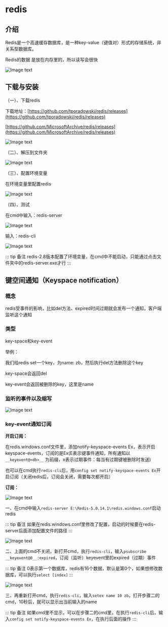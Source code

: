 # redis

## 介绍

Redis是一个高速缓存数据库，是一种key-value（键值对）形式的存储系统，非关系型数据库。

Redis的数据 是放在内存里的，所以读写会很快

![Image text](../../.vuepress/public/Java/redis/01/06.png)

## 下载与安装

（一）、下载redis

下载地址：[https://github.com/tporadowski/redis/releases](https://github.com/tporadowski/redis/releases)

[https://github.com/MicrosoftArchive/redis/releases](https://github.com/MicrosoftArchive/redis/releases)

![Image text](../../.vuepress/public/Java/redis/01/01.png)

（二）、解压到文件夹

![Image text](../../.vuepress/public/Java/redis/01/02.png)

（三）、配置环境变量

在环境变量里配置redis

![Image text](../../.vuepress/public/Java/redis/01/03.png)

（四）、测试

在cmd中输入：redis-server

![Image text](../../.vuepress/public/Java/redis/01/04.png)

输入：redis-cli

![Image text](../../.vuepress/public/Java/redis/01/05.png)

::: tip 备注
redis-2.8版本配置了环境变量，在cmd中不能启动，只能通过点击文件夹中的redis-server.exe才行
:::

## 键空间通知（Keyspace notification）

### 概念

redis受事件的影响，比如del方法、expired时间过期就会发布一个通知，客户端监听这个通知

### 类型

key-space和key-event

举例：

我们给redis set一个key，为name: zb，然后执行del方法删除这个key

key-space会返回del

key-event会返回被删除的key，这里是name

### 监听的事件以及缩写

![Image text](../../.vuepress/public/Java/redis/01/07.png)

### key-event通知订阅

**开启订阅：**

在redis.windows.conf文件里，添加notify-keyspace-events Ex，表示开启keyspace-events，订阅的是Ex(E表示键事件通知，所有通知以 `__keyevent@<db>__` 为前缀，x表示过期事件：每当有过期键被删除时发送)

也可以在cmd执行`redis-cli`后，用`config set notify-keyspace-events Ex`开启订阅（关闭redis后，订阅会关闭，需要每次都开启）

**订阅：**

![Image text](../../.vuepress/public/Java/redis/01/10.png)

一、在cmd中输入`redis-server E:\Redis-5.0.14.1\redis.windows.conf`启动redis

::: tip 备注
如果在redis.windows.conf里修改了配置，启动的时候要在redis-server后面添加配置文件的路径
:::

![Image text](../../.vuepress/public/Java/redis/01/08.png)

二、上面的cmd不关闭，新打开cmd，执行`redis-cli`，输入`psubscribe __keyevent@0__:expired`，订阅（监听）keyevent里的expired（过期）事件

::: tip 备注
0表示第一个数据库，redis有16个数据，默认是第0个，如果想修改数据库，可以执行`select [index]`
:::

![Image text](../../.vuepress/public/Java/redis/01/09.png)

三、再重新打开cmd，执行`redis-cli`，输入`setex name 10 zb`，打开步骤二的cmd，10秒后，就可以显示出当前输入的name

::: tip 备注
如果cmd里不显示，可以在步骤二的cmd里，在执行`redis-cli`后，输入`config set notify-keyspace-events Ex`，在执行后面的操作
:::
